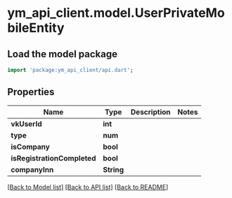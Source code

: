 # ym_api_client.model.UserPrivateMobileEntity

## Load the model package
```dart
import 'package:ym_api_client/api.dart';
```

## Properties
Name | Type | Description | Notes
------------ | ------------- | ------------- | -------------
**vkUserId** | **int** |  | 
**type** | **num** |  | 
**isCompany** | **bool** |  | 
**isRegistrationCompleted** | **bool** |  | 
**companyInn** | **String** |  | 

[[Back to Model list]](../README.md#documentation-for-models) [[Back to API list]](../README.md#documentation-for-api-endpoints) [[Back to README]](../README.md)


